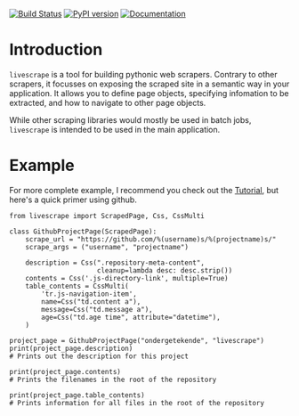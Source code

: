 [![Build Status](https://travis-ci.org/ondergetekende/livescrape.png?branch=master)](https://travis-ci.org/ondergetekende/livescrape)
[![PyPI version](https://badge.fury.io/py/livescrape.svg)](https://pypi.python.org/pypi/livescrape)
[![Documentation](https://readthedocs.org/projects/readthedocs/badge/?version=latest)](https://livesscrape.readthedocs.org/en/latest/)

Introduction
============

`livescrape` is a tool for building pythonic web scrapers. Contrary to other scrapers, it focusses on exposing the scraped site in a semantic way in your application. It allows you to define page objects, specifying infomation to be extracted, and how to navigate to other page objects.

While other scraping libraries would mostly be used in batch jobs, `livescrape` is intended to be used in the main application.

Example
=======

For more complete example, I recommend you check out the [Tutorial](docs/tutorial.md), but here's a quick primer using github.
 
    from livescrape import ScrapedPage, Css, CssMulti
    
    class GithubProjectPage(ScrapedPage):
        scrape_url = "https://github.com/%(username)s/%(projectname)s/"
        scrape_args = ("username", "projectname")
    
        description = Css(".repository-meta-content",
                          cleanup=lambda desc: desc.strip())
        contents = Css('.js-directory-link', multiple=True)
        table_contents = CssMulti(
            'tr.js-navigation-item',
            name=Css("td.content a"),
            message=Css("td.message a"),
            age=Css("td.age time", attribute="datetime"),
        )
    
    project_page = GithubProjectPage("ondergetekende", "livescrape")
    print(project_page.description)
    # Prints out the description for this project
    
    print(project_page.contents)
    # Prints the filenames in the root of the repository
    
    print(project_page.table_contents)
    # Prints information for all files in the root of the repository
